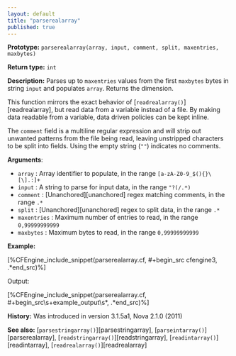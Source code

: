 ```yaml
---
layout: default
title: "parserealarray"
published: true
---
```


**Prototype:** `parserealarray(array, input, comment, split, maxentries, maxbytes)`<br>

**Return type:** `int`

**Description:** Parses up to `maxentries` values from the first `maxbytes`
bytes in string `input` and populates `array`. Returns the dimension.

This function mirrors the exact behavior of
[`readrealarray()`][readrealarray], but read data from a variable
instead of a file. By making data readable from a variable, data driven
policies can be kept inline.

The `comment` field is a multiline regular expression and will strip out
unwanted patterns from the file being read, leaving unstripped characters to be
split into fields. Using the empty string (`""`) indicates no comments.

**Arguments**:

* `array` : Array identifier to populate, in the range `[a-zA-Z0-9_$(){}\[\].:]+`
* `input` : A string to parse for input data, in the range `"?(/.*)`
* `comment` : [Unanchored][unanchored] regex matching comments, in the range `.*`
* `split` : [Unanchored][unanchored] regex to split data, in the range `.*`
* `maxentries` : Maximum number of entries to read, in the range
`0,99999999999`
* `maxbytes` : Maximum bytes to read, in the range `0,99999999999`

**Example:**

[%CFEngine_include_snippet(parserealarray.cf, #\+begin_src cfengine3, .*end_src)%]

Output:

[%CFEngine_include_snippet(parserealarray.cf, #\+begin_src\s+example_output\s*, .*end_src)%]

**History:** Was introduced in version 3.1.5a1, Nova 2.1.0 (2011)

**See also:** [`parsestringarray()`][parsestringarray], [`parseintarray()`][parserealarray], [`readstringarray()`][readstringarray], [`readintarray()`][readintarray], [`readrealarray()`][readrealarray]
